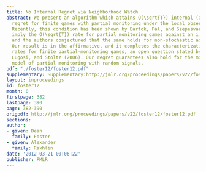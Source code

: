 ```yaml
---
title: No Internal Regret via Neighborhood Watch
abstract: We present an algorithm which attains O(\sqrt{T}) internal (and thus external)
  regret for finite games with partial monitoring under the local observability condition.
  Recently, this condition has been shown by Bartok, Pal, and Szepesvari (2011) to
  imply the O(\sqrt{T}) rate for partial monitoring games against an i.i.d. opponent,
  and the authors conjectured that the same holds for non-stochastic adversaries.
  Our result is in the affirmative, and it completes the characterization of possible
  rates for finite partial-monitoring games, an open question stated by Cesa-Bianchi,
  Lugosi, and Stoltz (2006). Our regret guarantees also hold for the more general
  model of partial monitoring with random signals.
pdf: "./foster12/foster12.pdf"
supplementary: Supplementary:http://jmlr.org/proceedings/papers/v22/foster12/foster12Supple.pdf
layout: inproceedings
id: foster12
month: 0
firstpage: 382
lastpage: 390
page: 382-390
origpdf: http://jmlr.org/proceedings/papers/v22/foster12/foster12.pdf
sections: 
author:
- given: Dean
  family: Foster
- given: Alexander
  family: Rakhlin
date: '2012-03-21 00:06:22'
publisher: PMLR
---
```

